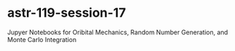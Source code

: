 # astr-119-session-17
Jupyer Notebooks for Oribital Mechanics, Random Number Generation, and Monte Carlo Integration
